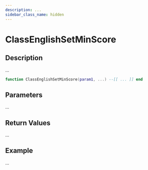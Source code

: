 ```yaml
---
description: ...
sidebar_class_name: hidden
---
```


# ClassEnglishSetMinScore

## Description

...

```lua
function ClassEnglishSetMinScore(param1, ...) --[[ ... ]] end
```

## Parameters

...

## Return Values

...

## Example

...

